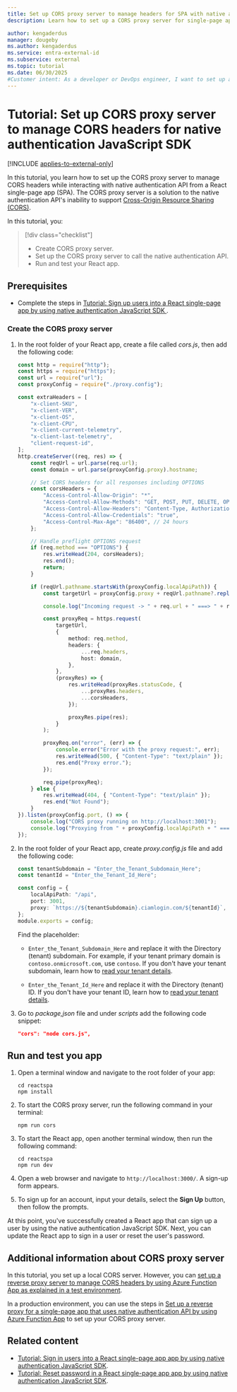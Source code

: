 ```yaml
---
title: Set up CORS proxy server to manage headers for SPA with native authentication
description: Learn how to set up a CORS proxy server for single-page application that uses native authentication JavaScript SDK.

author: kengaderdus
manager: dougeby
ms.author: kengaderdus
ms.service: entra-external-id
ms.subservice: external
ms.topic: tutorial
ms.date: 06/30/2025
#Customer intent: As a developer or DevOps engineer, I want to set up a CORS proxy server for a React single-page application that uses native authentication JavaScript SDK so that I can manage CORS headers and enable the app to interact with the native authentication API.
---
```


# Tutorial: Set up CORS proxy server to manage CORS headers for native authentication JavaScript SDK

[!INCLUDE [applies-to-external-only](../external-id/includes/applies-to-external-only.md)]

In this tutorial, you learn how to set up the CORS proxy server to manage CORS headers while interacting with native authentication API from a React single-page app (SPA). The CORS proxy server is a solution to the native authentication API's inability to support [Cross-Origin Resource Sharing (CORS)](https://developer.mozilla.org/docs/Web/HTTP/CORS).

In this tutorial, you:

>[!div class="checklist"]
>
> - Create CORS proxy server.
> - Set up the CORS proxy server to call the native authentication API.
> - Run and test your React app.

## Prerequisites

- Complete the steps in [Tutorial: Sign up users into a React single-page app by using native authentication JavaScript SDK ](tutorial-native-authentication-single-page-app-react-sdk-sign-up.md).

### Create the CORS proxy server

1. In the root folder of your React app, create a file called *cors.js*, then add the following code:

    ```typescript
    const http = require("http");
    const https = require("https");
    const url = require("url");
    const proxyConfig = require("./proxy.config");
    
    const extraHeaders = [
        "x-client-SKU",
        "x-client-VER",
        "x-client-OS",
        "x-client-CPU",
        "x-client-current-telemetry",
        "x-client-last-telemetry",
        "client-request-id",
    ];
    http.createServer((req, res) => {
        const reqUrl = url.parse(req.url);
        const domain = url.parse(proxyConfig.proxy).hostname;
    
        // Set CORS headers for all responses including OPTIONS
        const corsHeaders = {
            "Access-Control-Allow-Origin": "*",
            "Access-Control-Allow-Methods": "GET, POST, PUT, DELETE, OPTIONS",
            "Access-Control-Allow-Headers": "Content-Type, Authorization, " + extraHeaders.join(", "),
            "Access-Control-Allow-Credentials": "true",
            "Access-Control-Max-Age": "86400", // 24 hours
        };
    
        // Handle preflight OPTIONS request
        if (req.method === "OPTIONS") {
            res.writeHead(204, corsHeaders);
            res.end();
            return;
        }
    
        if (reqUrl.pathname.startsWith(proxyConfig.localApiPath)) {
            const targetUrl = proxyConfig.proxy + reqUrl.pathname?.replace(proxyConfig.localApiPath, "") + (reqUrl.search || "");
    
            console.log("Incoming request -> " + req.url + " ===> " + reqUrl.pathname);
    
            const proxyReq = https.request(
                targetUrl,
                {
                    method: req.method,
                    headers: {
                        ...req.headers,
                        host: domain,
                    },
                },
                (proxyRes) => {
                    res.writeHead(proxyRes.statusCode, {
                        ...proxyRes.headers,
                        ...corsHeaders,
                    });
    
                    proxyRes.pipe(res);
                }
            );
    
            proxyReq.on("error", (err) => {
                console.error("Error with the proxy request:", err);
                res.writeHead(500, { "Content-Type": "text/plain" });
                res.end("Proxy error.");
            });
    
            req.pipe(proxyReq);
        } else {
            res.writeHead(404, { "Content-Type": "text/plain" });
            res.end("Not Found");
        }
    }).listen(proxyConfig.port, () => {
        console.log("CORS proxy running on http://localhost:3001");
        console.log("Proxying from " + proxyConfig.localApiPath + " ===> " + proxyConfig.proxy);
    });
    ```

1. In the root folder of your React app, create *proxy.config.js* file and add the following code:

    ```typescript
    const tenantSubdomain = "Enter_the_Tenant_Subdomain_Here";
    const tenantId = "Enter_the_Tenant_Id_Here";
    
    const config = {
        localApiPath: "/api",
        port: 3001,
        proxy: `https://${tenantSubdomain}.ciamlogin.com/${tenantId}`,
    };
    module.exports = config;
    
    ```
    
    Find the placeholder:

    - `Enter_the_Tenant_Subdomain_Here` and replace it with the Directory (tenant) subdomain. For example, if your tenant primary domain is `contoso.onmicrosoft.com`, use `contoso`. If you don't have your tenant subdomain, learn how to [read your tenant details](../external-id/customers/how-to-create-external-tenant-portal.md#get-the-external-tenant-details).

    - `Enter_the_Tenant_Id_Here` and replace it with the Directory (tenant) ID. If you don't have your tenant ID, learn how to [read your tenant details](../external-id/customers/how-to-create-external-tenant-portal.md#get-the-external-tenant-details).

1. Go to *package,json* file and under *scripts* add the following code snippet:

    ```json
    "cors": "node cors.js",
    ``` 

## Run and test you app

1. Open a terminal window and navigate to the root folder of your app:

    ```console
    cd reactspa
    npm install
    ```

1. To start the CORS proxy server, run the following command in your terminal:

    ```console
    npm run cors
    ```

1. To start the React app, open another terminal window, then run the following command:

    ```console
    cd reactspa
    npm run dev
    ```

1. Open a web browser and navigate to `http://localhost:3000/`. A sign-up form appears.

1. To sign up for an account, input your details, select the **Sign Up** button, then follow the prompts.

At this point, you've successfully created a React app that can sign up a user by using the native authentication JavaScript SDK. Next, you can update the React app to sign in a user or reset the user's password.

## Additional information about CORS proxy server

In this tutorial, you set up a local CORS server. However, you can [set up a reverse proxy server to manage CORS headers by using Azure Function App as explained in a test environment](how-to-native-authentication-cors-solution-test-environment.md).

In a production environment, you can use the steps in [Set up a reverse proxy for a single-page app that uses native authentication API by using Azure Function App](how-to-native-authentication-cors-solution-production-environment.md) to set up your CORS proxy server.

## Related content

- [Tutorial: Sign in users into a React single-page app app by using native authentication JavaScript SDK](tutorial-native-authentication-single-page-app-react-sdk-sign-in.md).
- [Tutorial: Reset password in a React single-page app app by using native authentication JavaScript SDK](tutorial-native-authentication-single-page-app-react-sdk-reset-password.md).